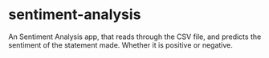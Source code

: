 # sentiment-analysis
An Sentiment Analysis app, that reads through the CSV file, and predicts the sentiment of the statement made. Whether it is positive or negative.
